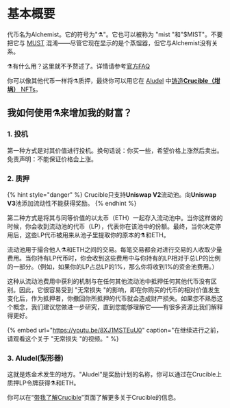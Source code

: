 # 基本概要

代币名为Alchemist。它的符号为"⚗️"。它也可以被称为 "mist "和"$MIST"。不要把它与 [MUST](https://www.coingecko.com/en/coins/must) 混淆——尽管它现在显示的是个蒸馏器，但它与Alchemist没有关系。 

⚗️有什么用？这里就不予赘述了。详情请参考[官方FAQ](faq.md)

你可以像其他代币一样将⚗️质押，最终你可以用它在 [Aludel](the-basic-outline.md#3-aludel) 中[铸造**Crucible（坩埚）** NFTs](crucible/teach-me-about-crucibles.md#ru-he-zhu-zao-yi-ge-gan-guo)。

## 我如何使用⚗️来增加我的财富？

### 1. 投机

第一种方式是对其价值进行投机。换句话说：你买一些，希望价格上涨然后卖出。免责声明：不能保证价格会上涨。

### 2. 质押

{% hint style="danger" %}
Crucible只支持**Uniswap V2**流动池。向**Uniswap V3**池添加流动性不能获得奖励。
{% endhint %}

第二种方式是将其与同等价值的以太币（ETH）一起存入流动池中。当你这样做的时候，你会收到流动池的代币（LP），代表你在该池中的份额。最终，当你决定停用后，这些LP代币被用来从池子里提取你的原本的⚗️和ETH。

流动池用于撮合他人⚗️和ETH之间的交易。每笔交易都会对进行交易的人收取少量费用。当你持有LP代币时，你会收到这些费用中与你持有的LP相对于总LP的比例的一部分。（例如，如果你的LP占总LP的1%，那么你将收到1%的资金池费用。）

这种从流动池费用中获利的机制与在任何其他流动池中抵押任何其他代币没有区别。因此，它很容易受到 "无常损失 "的影响，即在你购买的代币的相对价值发生变化后，作为抵押者，你撤回你所抵押的代币就会造成财产损失。如果您不熟悉这个概念，我们建议您做进一步研究，直到您能够理解它——有很多资源比我们解释得更好。

{% embed url="https://youtu.be/8XJ1MSTEuU0" caption="在继续进行之前，请观看这个关于 \"无常损失 \"的视频。" %}

### 3. Aludel\(梨形器\)

这就是炼金术发生的地方。"Aludel"是奖励计划的名称，你可以通过在Crucible上质押LP令牌获得⚗️和ETH。

你可以在“[带我了解Crucible](crucible/teach-me-about-crucibles.md)”页面了解更多关于Crucible的信息。

